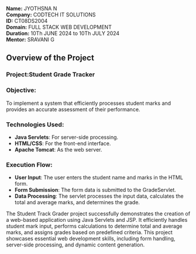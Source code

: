 **Name:** JYOTHSNA N <br>
**Company:** CODTECH IT SOLUTIONS <br>
**ID:** CT08DS2004 <br>
**Domain:** FULL STACK WEB DEVELOPMENT <br>
**Duration:** 10Th JUNE 2024 to 10Th JULY 2024 <br>
**Mentor:** SRAVANI G <br>

## Overview of the Project

### Project:Student Grade Tracker

### **Objective:**
To implement a system that efficiently processes student marks and
provides an accurate assessment of their performance.

### **Technologies Used:**
- **Java Servlets**: For server-side processing.
- **HTML/CSS**: For the front-end interface.
- **Apache Tomcat**: As the web server.

### **Execution Flow:**
- **User Input**: The user enters the student name and marks in the HTML form.
- **Form Submission**: The form data is submitted to the GradeServlet.
- **Data Processing**: The servlet processes the input data, calculates the
total and average marks, and determines the grade.

The Student Track Grader project successfully demonstrates the creation of a
web-based application using Java Servlets and JSP. It efficiently handles student 
mark input, performs calculations to determine total and average marks, and assigns
grades based on predefined criteria. This project showcases essential web development skills, 
including form handling, server-side processing, and dynamic content generation.
